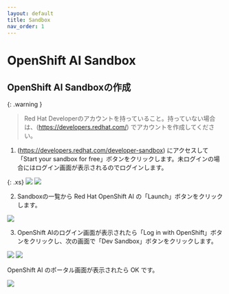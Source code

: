 ```yaml
---
layout: default
title: Sandbox
nav_order: 1
---
```


# OpenShift AI Sandbox




## OpenShift AI Sandboxの作成

{: .warning }
> Red Hat Developerのアカウントを持っていること。持っていない場合は、(https://developers.redhat.com/) でアカウントを作成してください。


1. (https://developers.redhat.com/developer-sandbox) にアクセスして「Start your sandbox for free」ボタンをクリックします。未ログインの場合にはログイン画面が表示されるのでログインします。

{: .xs}
![](./images/rhd_start_sandbox.png)
![](./images/rhd_login.png)

2. Sandboxの一覧から Red Hat OpenShift AI の「Launch」ボタンをクリックします。

![](./images/rhd_select_sandbox.png)

3. OpenShift AIのログイン画面が表示されたら「Log in with OpenShift」ボタンをクリックし、次の画面で「Dev Sandbox」ボタンをクリックします。

![](./images/openshiftai_login_1.png)
![](./images/openshiftai_login_2.png)

OpenShift AI のポータル画面が表示されたら OK です。

![](./images/openshiftai_toppage.png)




